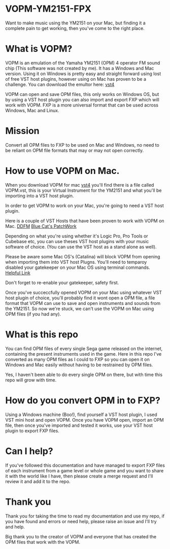 # VOPM-YM2151-FPX
Want to make music using the YM2151 on your Mac, but finding it a complete pain to get working, then you've come to the right place.

# What is VOPM?
VOPM is an emulation of the Yamaha YM2151 (OPM) 4 operator FM sound chip (This software was not created by me). It has a Windows and Mac version. Using it on Windows is pretty easy and straight forward using lost of free VST host plugins, however using on Mac has proven to be a challenge. You can download the emultor here: [vst4](https://vst4free.com/plugin/1066/)

VOPM can open and save OPM files, this only works on Windows OS, but by using a VST host plugin you can also import and export FXP which will work with VOPM. FXP is a more universal format that can be used across Windows, Mac and Linux.

# Mission
Convert all OPM files to FXP to be used on Mac and Windows, no need to be reliant on OPM file formats that may or may not open correctly.

# How to use VOPM on Mac.
When you download VOPM for mac [vst4](https://vst4free.com/plugin/1066/) you'll find there is a file called VOPM.vst, this is your Virtual Instrument for the YM2151 and what you'll be importing into a VST host plugin.

In order to get VOPM to work on your Mac, you're going to need a VST host plugin. 

Here is a couple of VST Hosts that have been proven to work with VOPM on Mac.
[DDFM](https://ddmf.eu/metaplugin-chainer-vst-au-rtas-aax-wrapper/) 
[Blue Cat's PatchWork](https://www.bluecataudio.com/Products/Product_PatchWork/)

Depending on what you're using whether it's Logic Pro, Pro Tools or Cubebase etc, you can use theses VST host plugins with your music software of choice. (You can use the VST host as a stand alone as well). 

Please be aware some Mac OS's (Catalina) will block VOPM from opening when importing them into VST host Plugns. You'll need to temparoy disabled your gatekeeper on your Mac OS using terminal commands. 
[Helpful Link](https://osxdaily.com/2015/05/04/disable-gatekeeper-command-line-mac-osx/)

Don't forget to re-enable your gatekeeper, safety first.

Once you've succeccfully opened VOPM on your Mac using whatever VST host plugin of choice, you'll probably find it wont open a OPM file, a file format that VOPM can use to save and open instruments and sounds from the YM2151. So now we're stuck, we can't use the VOPM on Mac using OPM files (if you had any).

# What is this repo

You can find OPM files of every single Sega game released on the internet, containing the present instruments used in the game. Here in this repo I've converted as many OPM files as I could to FXP so you can open it on Windows and Mac easily without having to be restrained by OPM files. 

Yes, I haven't been able to do every single OPM on there, but with time this repo will grow with time.

# How do you convert OPM in to FXP?

Using a Windows machine (Boo!), find yourself a VST host plugin, I used VST mini host and open VOPM. Once you have VOPM open, import an OPM file, then once you've imported and tested it works, use your VST host plugin to export FXP files.

# Can I help?

If you've followed this documentation and have managed to export FXP files of each instrument from a game level or whole game and you want to share it with the world like I have, then please create a merge request and I'll review it and add it to the repo.

# Thank you

Thank you for taking the time to read my documentation and use my repo, if you have found and errors or need help, please raise an issue and I'll try and help.

Big thank you to the creator of VOPM and everyone that has created the OPM files that work with the VOPM. 



